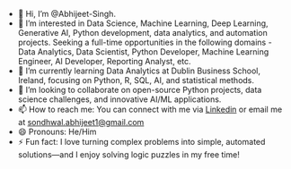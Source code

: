- 👋 Hi, I’m @Abhijeet-Singh.
- 👀 I’m interested in Data Science, Machine Learning, Deep Learning, Generative AI, Python development, data analytics, and automation projects. Seeking a full-time opportunities in the following domains - Data Analytics, Data Scientist, Python Developer, Machine Learning Engineer, AI Developer, Reporting Analyst, etc.
- 🌱 I’m currently learning Data Analytics at Dublin Business School, Ireland, focusing on Python, R, SQL, AI, and statistical methods.  
- 💞️ I’m looking to collaborate on open-source Python projects, data science challenges, and innovative AI/ML applications.  
- 📫 How to reach me: You can connect with me via [Linkedin](https://www.linkedin.com/in/abhijeet-singh-8301) or email me at sondhwal.abhijeet1@gmail.com  
- 😄 Pronouns: He/Him  
- ⚡ Fun fact: I love turning complex problems into simple, automated solutions—and I enjoy solving logic puzzles in my free time!


<!---
Abhijeet-Singh-2001/Abhijeet-Singh-2001 is a ✨ special ✨ repository because its `README.md` (this file) appears on your GitHub profile.
You can click the Preview link to take a look at your changes.
--->
